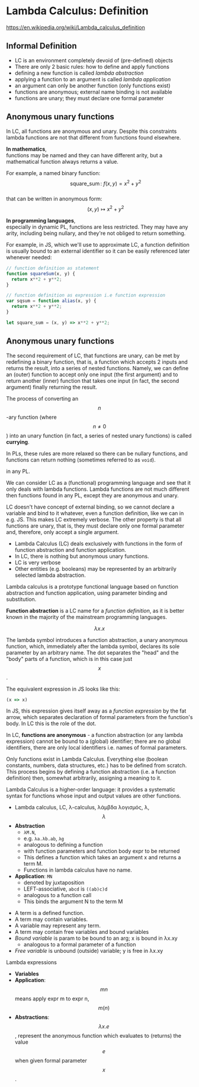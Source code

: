 # Lambda Calculus: Definition

https://en.wikipedia.org/wiki/Lambda_calculus_definition

## Informal Definition

- LC is an environment completely devoid of (pre-defined) objects
- There are only 2 basic rules: how to define and apply functions
- defining a new function is called *lambda abstraction*
- applying a function to an argument is called *lambda application*
- an argument can only be another function (only functions exist)
- functions are anonymous; external name binding is not available
- functions are unary; they must declare one formal parameter


## Anonymous unary functions

In LC, all functions are anonymous and unary. Despite this constraints lambda functions are not that different from functions found elsewhere.

**In mathematics**,    
functions may be named and they can have different arity, but a mathematical function always returns a value. 

For example, a named binary function:    
$$\quad \quad \operatorname{square\_sum}: \ f(x,y) = x^{2} + y^{2}$$    
that can be written in anonymous form:    
$$\quad \quad (x,y) \mapsto x^2 + y^2$$

**In programming languages**,    
especially in dynamic PL, functions are less restricted. They may have any arity, including being nullary, and they're not obliged to return something.

For example, in JS, which we'll use to approximate LC, a function definition is usually bound to an external identifier so it can be easily referenced later whenever needed:

```js
// function definition as statement
function squareSum(x, y) {
  return x**2 + y**2;
}

// function definition as expression i.e function expression
var sqsum = function alias(x, y) {
  return x**2 + y**2;
}
```



```js
let square_sum = (x, y) => x**2 + y**2;
```



## Anonymous unary functions

The second requirement of LC, that functions are unary, can be met by redefining a binary function, that is, a function which accepts 2 inputs and returns the result, into a series of nested functions. Namely, we can define an (outer) function to accept only one input (the first argument) and to return another (inner) function that takes one input (in fact, the second argument) finally returning the result.

The process of converting an $$n$$-ary function (where $$n\neq 0$$) into an unary function (in fact, a series of nested unary functions) is called **currying**.



In PLs, these rules are more relaxed so there can be nullary functions, and functions can return nothing (sometimes referred to as `void`).


 in any PL. 




We can consider LC as a (functional) programming language and see that it only deals with lambda functions. Lambda functions are not much different then functions found in any PL, except they are anonymous and unary.

LC doesn't have concept of external binding, so we cannot declare a variable and bind to it whatever, even a function definition, like we can in e.g. JS. This makes LC extremely verbose. The other property is that all functions are unary, that is, they must declare only one formal parameter and, therefore, only accept a single argument.




- Lambda Calculus (LC) deals exclusively with functions in the form of function abstraction and function application.
- In LC, there is nothing but anonymous unary functions.
- LC is very verbose
- Other entities (e.g. booleans) may be represented by an arbitrarily selected lambda abstraction. 


Lambda calculus is a prototype functional language based on function abstraction and function application, using parameter binding and substitution.

**Function abstraction** is a LC name for a *function definition*, as it is better known in the majority of the mainstream programming languages.

$$\displaystyle \lambda x.x$$

The lambda symbol introduces a function abstraction, a unary anonymous function, which, immediately after the lambda symbol, declares its sole parameter by an arbitrary name. The dot separates the "head" and the "body" parts of a function, which is in this case just $$x$$.

The equivalent expression in JS looks like this:

```js
(x => x)
```

In JS, this expression gives itself away as a *function expression* by the fat arrow, which separates declaration of formal parameters from the function's body. In LC this is the role of the dot.


In LC, **functions are anonymous** - a function abstraction (or any lambda expression) cannot be bound to a (global) identifier; there are no global identifiers, there are only local identifiers i.e. names of formal parameters.





Only functions exist in Lambda Calculus. Everything else (boolean constants, numbers, data structures, etc.) has to be defined from scratch. This process begins by defining a function abstraction (i.e. a function definition) then, somewhat arbitrarily, assigning a meaning to it.

Lambda Calculus is a higher-order language: it provides a systematic syntax for functions whose input and output values are other functions.


* Lambda calculus, LC, λ-calculus, λάμβδα λογισμός, λ, $$\lambda$$
* **Abstraction**
  - `λM.N`, 
  - e.g. `λa.λb.ab`, `λg`
  - analogous to defining a function
  - with function parameters and function body expr to be returned
  - This defines a function which takes an argument x and returns a term M.
  - Functions in lambda calculus have no name.
* **Application**: `MN`
  - denoted by juxtaposition
  - LEFT-associative, `abcd` is `((ab)c)d`
  - analogous to a function call
  - This binds the argument N to the term M
- A term is a defined function.
- A term may contain variables.
- A variable may represent any term.
- A term may contain free variables and bound variables
- *Bound variable* is param to be bound to an arg; x is bound in λx.xy
  - analogous to a formal parameter of a function
- *Free variable* is unbound (outside) variable; y is free in λx.xy

Lambda expressions
- **Variables**
- **Application**: $$mn$$ means apply expr m to expr n, $$m(n)$$
- **Abstractions**: $$\lambda x.e$$, represent the anonymous function which evaluates to (returns) the value $$e$$ when given formal parameter $$x$$.
